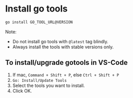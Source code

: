 # Install go tools

```sh
go install GO_TOOL_URL@VERSION
```

Note:

- Do not install go tools with `@latest` tag blindly.
- Always install the tools with stable versions only.

## To install/upgrade gotools in VS-Code

1. If mac, `Command + Shift + P`, else `Ctrl + Shift + P`
2. `Go: Install/Update Tools`
3. Select the tools you want to install.
4. Click OK.
